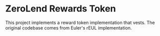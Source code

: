 # ZeroLend Rewards Token

This project implements a reward token implementation that vests. The original codebase comes from Euler's rEUL implementation.
